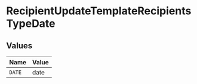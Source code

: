 # RecipientUpdateTemplateRecipientsTypeDate


## Values

| Name   | Value  |
| ------ | ------ |
| `DATE` | date   |